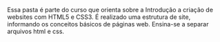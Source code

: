 Essa pasta é parte do curso que orienta sobre  a Introdução a criação de websites com HTML5 e CSS3. É realizado uma estrutura de site, informando os conceitos básicos de páginas web. Ensina-se a separar arquivos html e css.